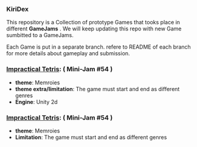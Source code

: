 ### KiriDex
This repository is a Collection of prototype Games that tooks place in different **GameJams** .
We will keep updating this repo with new Game sumbitted to a GameJams.

Each Game is put in a separate branch. refere to README of each branch for more details about gameplay and submission.
 
 ### [Impractical Tetris](https://github.com/theVoidZ/KiriDex/tree/impractical-tetris "Impractical Tetris"): ( Mini-Jam #54 )
 - **theme**: Memroies
 - **theme extra/limitation**: The game must start and end as different genres
 - **Engine**: Unity 2d
 
### [Impractical Tetris](https://github.com/theVoidZ/KiriDex/tree/impractical-tetris "Impractical Tetris"): ( Mini-Jam #54 )
 - **theme**: Memroies
 - **Limitation**: The game must start and end as different genres
 
